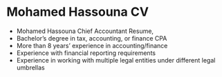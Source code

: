 # Mohamed Hassouna CV
- Mohamed Hassouna Chief Accountant Resume, 
- Bachelor’s degree in tax, accounting, or finance CPA 
- More than 8 years’ experience in accounting/finance
- Experience with financial reporting requirements
- Experience in working with multiple legal entities under different legal umbrellas
        
